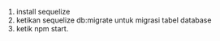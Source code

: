 

1. install sequelize
2. ketikan sequelize db:migrate untuk migrasi tabel database
3. ketik npm start.